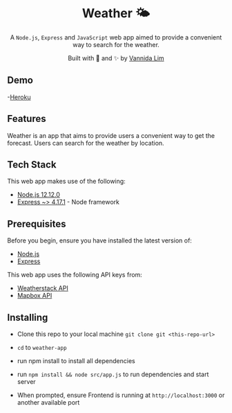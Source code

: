 <h1 align='center'><b>Weather 🌤</b></h1>  
<p align='center'>
A <code>Node.js</code>, <code>Express</code> and <code>JavaScript</code> web app aimed to provide
a convenient way to search for the weather.
</p>

<p align="center">
Built with 💖 and ✨ by <a href='https://github.com/vannida-lim'>Vannida
Lim</a>
</p>

**Demo**
------------
-[Heroku](https://node-weather-appy-app.herokuapp.com/)

**Features**
------------

Weather is an app that aims to provide users a convenient way to get the forecast. Users can search for the weather by location.

**Tech Stack**
--------------

This web app makes use of the following:

-   [Node.js 12.12.0](https://nodejs.org/en/)
-   [Express ~> 4.17.1](https://expressjs.com/) - Node framework

**Prerequisites**
-----------------

Before you begin, ensure you have installed the latest version of:

-   [Node.js](https://nodejs.org/en/)
-   [Express](https://expressjs.com/)

This web app uses the following API keys from:

-   [Weatherstack API](https://weatherstack.com/)
-   [Mapbox API](https://www.mapbox.com/)

**Installing**
--------------
-   Clone this repo to your local machine `git clone git <this-repo-url>`

-   `cd` to `weather-app`

-   run npm install to install all dependencies

-   run `npm install && node src/app.js` to run dependencies and start server

-   When prompted, ensure Frontend is running at `http://localhost:3000` or another available port
